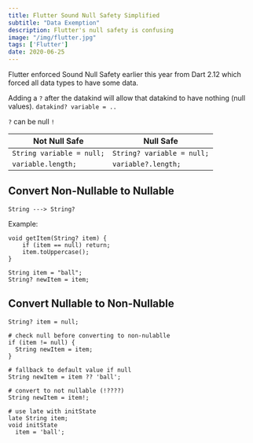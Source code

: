 ```yaml
---
title: Flutter Sound Null Safety Simplified
subtitle: "Data Exemption"
description: Flutter's null safety is confusing
image: "/img/flutter.jpg"
tags: ['Flutter']
date: 2020-06-25
---
```



Flutter enforced Sound Null Safety earlier this year from Dart 2.12 which forced all data types to have some data. 

Adding a `?` after the datakind will allow that datakind to have nothing (null values).
`datakind? variable = ..` 


<!-- ## What is Sound Null Safety? -->

`?` can be null
`!` 


Not Null Safe | Null Safe
--- | ---
`String variable = null;` | `String? variable = null;`
`variable.length;` | `variable?.length;`



## Convert Non-Nullable to Nullable

`String ---> String?`

Example:

```
void getItem(String? item) {
	if (item == null) return;
	item.toUppercase();
}

String item = "ball";
String? newItem = item;
```


## Convert Nullable to Non-Nullable

```
String? item = null;

# check null before converting to non-nulablle
if (item != null) {
  String newItem = item;
}

# fallback to default value if null
String newItem = item ?? 'ball';

# convert to not nullable (!????) 
String newItem = item!;

# use late with initState
late String item;
void initState
  item = 'ball';
```


